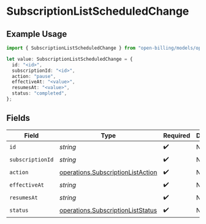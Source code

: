# SubscriptionListScheduledChange

## Example Usage

```typescript
import { SubscriptionListScheduledChange } from "open-billing/models/operations";

let value: SubscriptionListScheduledChange = {
  id: "<id>",
  subscriptionId: "<id>",
  action: "pause",
  effectiveAt: "<value>",
  resumesAt: "<value>",
  status: "completed",
};
```

## Fields

| Field                                                                                  | Type                                                                                   | Required                                                                               | Description                                                                            |
| -------------------------------------------------------------------------------------- | -------------------------------------------------------------------------------------- | -------------------------------------------------------------------------------------- | -------------------------------------------------------------------------------------- |
| `id`                                                                                   | *string*                                                                               | :heavy_check_mark:                                                                     | N/A                                                                                    |
| `subscriptionId`                                                                       | *string*                                                                               | :heavy_check_mark:                                                                     | N/A                                                                                    |
| `action`                                                                               | [operations.SubscriptionListAction](../../models/operations/subscriptionlistaction.md) | :heavy_check_mark:                                                                     | N/A                                                                                    |
| `effectiveAt`                                                                          | *string*                                                                               | :heavy_check_mark:                                                                     | N/A                                                                                    |
| `resumesAt`                                                                            | *string*                                                                               | :heavy_check_mark:                                                                     | N/A                                                                                    |
| `status`                                                                               | [operations.SubscriptionListStatus](../../models/operations/subscriptionliststatus.md) | :heavy_check_mark:                                                                     | N/A                                                                                    |